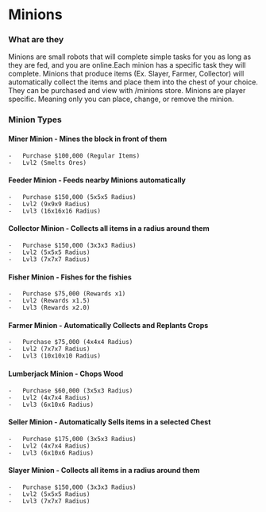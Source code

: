 # Minions 

### What are they
Minions are small robots that will complete simple tasks for you as long as they are fed, and you are online.Each minion has a specific task they will complete. Minions that produce items (Ex. Slayer, Farmer, Collector) will automatically collect the items and place them into the chest of your choice. They can be purchased and view with /minions store. Minions are player specific. Meaning only you can place, change, or remove the minion.

### Minion Types 
#### Miner Minion - Mines the block in front of them
    -	Purchase $100,000 (Regular Items)
    -	Lvl2 (Smelts Ores)
#### Feeder Minion - Feeds nearby Minions automatically
    -	Purchase $150,000 (5x5x5 Radius)
    -	Lvl2 (9x9x9 Radius)
    -	Lvl3 (16x16x16 Radius)
#### Collector Minion - Collects all items in a radius around them
    -	Purchase $150,000 (3x3x3 Radius)
    -	Lvl2 (5x5x5 Radius)
    -	Lvl3 (7x7x7 Radius)
#### Fisher Minion - Fishes for the fishies
    -	Purchase $75,000 (Rewards x1) 
    -	Lvl2 (Rewards x1.5)
    -	Lvl3 (Rewards x2.0)
#### Farmer Minion - Automatically Collects and Replants Crops
    -	Purchase $75,000 (4x4x4 Radius)
    -	Lvl2 (7x7x7 Radius)
    -	Lvl3 (10x10x10 Radius)
#### Lumberjack Minion - Chops Wood
    -	Purchase $60,000 (3x5x3 Radius)
    -	Lvl2 (4x7x4 Radius)
    -	Lvl3 (6x10x6 Radius)
#### Seller Minion - Automatically Sells items in a selected Chest
    -	Purchase $175,000 (3x5x3 Radius)
    -	Lvl2 (4x7x4 Radius)
    -	Lvl3 (6x10x6 Radius)
#### Slayer Minion - Collects all items in a radius around them
    -	Purchase $150,000 (3x3x3 Radius)
    -	Lvl2 (5x5x5 Radius)
    -	Lvl3 (7x7x7 Radius)
